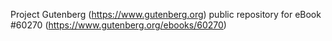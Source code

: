 Project Gutenberg (https://www.gutenberg.org) public repository for eBook #60270 (https://www.gutenberg.org/ebooks/60270)
